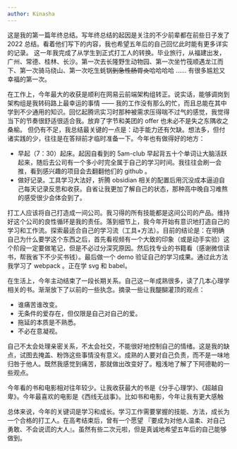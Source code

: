 ```yaml
---
author: Kinasha
---
```


这是我的第一篇年终总结。写年终总结的起因是关注的不少前辈都在前些日子发了 2022 总结。看着他们写下的内容，我也希望五年后的自己回忆此时能有更多详实的记录。
这一年我完成了从学生到正式打工人的转换。毕业旅行，从福建出发，广州、常德、桂林、长沙。第一次去长隆野生动物园、第一次坐竹筏顺遇龙江而下、第一次骑马绕山、第一次吃生蚝锅<s>到急性肠胃炎</s>哈哈哈哈 …… 有很多尴尬又幸福的第一次。

在工作上，今年最大的收获是顺利在网易云前端架构组转正。说实话，能够调岗到架构组是我转码路上最幸运的事情 —— 我的工作没有那么的忙，而且总能在其中学到不少通用的知识。回忆起腾讯实习时那种被需求压得喘不过气的感觉，我觉得当下的节奏很舒适很适合我。放弃了字节和美团的 offer 也未必不是失之东隅收之桑榆。
但仍有不足，我总结最关键的一点是：动手能力还有欠缺。想法多，但付诸实践的少，往往是在答辩前才临时准备一下。今年也有做得好的地方：

- 早起（7：30）起床。起因自看到的 5am-club 早起背五十个单词让大脑活跃起来，随后去公司有一个多小时完全属于自己的学习时间。我往往会刷一会推，看到感兴趣的项目会去翻翻他们的 github 。
- 做好记录。工具学习大法好，折腾 obsidian 相关的配置后用沉没成本逼迫自己每天记录反思和收获。自省让我更加了解自己的状态，那种高中晚自习难熬的感受很少会体会到了。

打工人应该将自己打造成一间公司。我习得的所有技能都是这间公司的产品。维持好这个公司的良性循环是我的责任。落到细节上，我今年开始有意识地打造自己的学习和工作流。探索最适合自己的学习流（工具+方法）。目前的结论是：在明确自己为什么要学这个东西之后，首先看视频有一个大致的印象（或是动手实验）这个阶段一定要做笔记，但是不必过分深究原因。然后找专业的书籍看（感谢微信读书，帮我省下不少买书钱）。最后做一个 demo 验证自己的学习成果。通过此方法我学习了 webpack 。正在学 svg 和 babel。

在生活上，今年主动结束了一段长期关系。自己这一年成熟很多，读了几本心理学相关的书。渐渐放下了以前的一些执念。摘录一些让我醍醐灌顶的观点：

- 谁痛苦谁改变。
- 无条件的爱存在，但仅限是自己对自己的爱。
- 拖延的本质是不熟悉。
- 不必在意凝视。

自己不太会处理亲密关系，不太会社交，不能很好地控制自己的情绪。这是我的缺点，试图去掩盖、粉饰这些事情没有意义。成熟的人要对自己负责，而不是一味地归咎于他人。既然我感觉到痛苦，那就做出改变好了。粗浅地了解了下阿德勒的一些观点。

今年看的书和电影相对往年较少。让我收获最大的书是《分手心理学》、《超越自卑》。今年最喜欢的电影是《西线无战事》。比如书和电影，今年让我有更大感触

总体来说，今年的关键词是学习和成长。学习工作需要掌握的技能、方法，成长为一个合格的打工人。在高考结束后，曾有一个愿望 『要成为对他人温柔、对自己勇敢、不会说谎的大人』。虽然有些二次元啦，但是真诚地希望五年后的自己能够做到。
